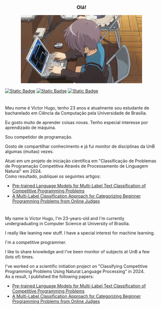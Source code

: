 <h3 align="center">Olá!</h3>

<p align="center">
    <img width="400" src="https://github.com/victorlisboa/victorlisboa/blob/master/coding-anime.gif?raw=true"/>
</p>


[![Static Badge](https://img.shields.io/badge/LinkedIn-blue?style=for-the-badge&logo=linkedin)](https://www.linkedin.com/in/victorhugoflisboa/)
[![Static Badge](https://img.shields.io/badge/Email-white?style=for-the-badge&logo=gmail)](mailto:victorhugof.lisboa@gmail.com)
[![Static Badge](https://img.shields.io/badge/Codeforces-white?style=for-the-badge&logo=codeforces)](https://codeforces.com/profile/victorlisboa)


#
Meu nome é Victor Hugo, tenho 23 anos e atualmente sou estudante de bacharelado em Ciência da Computação pela Universidade de Brasília.

Eu gosto muito de aprender coisas novas. Tenho especial interesse por aprendizado de máquina.

Sou competidor de programação.

Gosto de compartilhar conhecimento e já fui monitor de disciplinas da UnB algumas (muitas) vezes.

Atuei em um projeto de iniciação científica em "Classificação de Problemas de Programação Competitiva Através de Processamento de Linguagem Natural" em 2024.  
Como resultado, publiquei os seguintes artigos:
- [Pre-trained Language Models for Multi-Label Text Classification of Competitive Programming Problems](https://sol.sbc.org.br/index.php/eniac/article/view/33783)
- [A Multi-Label Classification Approach for Categorizing Beginner Programming Problems from Online Judges](https://ieeexplore.ieee.org/document/10893153)
#
My name is Victor Hugo, I'm 23-years-old and I'm currently undergraduating in Computer Science at University of Brasília.

I really like leaning new stuff. I have a special interest for machine learning.

I'm a competitive programmer.

I like to share knowledge and I've been monitor of subjects at UnB a few (lots of) times.

I've worked on a scientific initiation project on "Classifying Competitive Programming Problems Using Natural Language Processing" in 2024.  
As a result, I published the following papers:
- [Pre-trained Language Models for Multi-Label Text Classification of Competitive Programming Problems](https://sol.sbc.org.br/index.php/eniac/article/view/33783)
- [A Multi-Label Classification Approach for Categorizing Beginner Programming Problems from Online Judges](https://ieeexplore.ieee.org/document/10893153)
